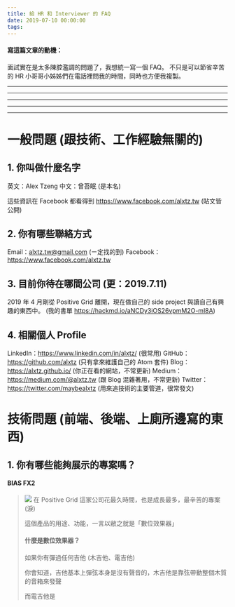 ```yaml
---
title: 給 HR 和 Interviewer 的 FAQ
date: 2019-07-10 00:00:00
tags:
---
```


#### 寫這篇文章的動機：

面試實在是太多陳腔濫調的問題了，我想統一寫一個 FAQ。
不只是可以節省辛苦的 HR 小哥哥小姊姊們在電話裡問我的時間，同時也方便我複製。

---
---
---
---
---

# 一般問題 (跟技術、工作經驗無關的)

## 1. 你叫做什麼名字

英文：Alex Tzeng
中文：曾苔眠 (是本名)

這些資訊在 Facebook 都看得到 https://www.facebook.com/alxtz.tw (貼文皆公開)

## 2. 你有哪些聯絡方式

Email：alxtz.tw@gmail.com (ㄧ定找的到)
Facebook：https://www.facebook.com/alxtz.tw

## 3. 目前你待在哪間公司 (更：2019.7.11)

2019 年 4 月剛從 Positive Grid 離開，現在做自己的 side project 與讀自己有興趣的東西中。
(我的書單 https://hackmd.io/aNCDy3iOS26vpmM2O-ml8A)

## 4. 相關個人 Profile

LinkedIn：https://www.linkedin.com/in/alxtz/ (很常用)
GitHub：https://github.com/alxtz (只有拿來維護自己的 Atom 套件)
Blog：https://alxtz.github.io/ (你正在看的網站，不常更新)
Medium：https://medium.com/@alxtz.tw (跟 Blog 混雜著用，不常更新)
Twitter：https://twitter.com/maybealxtz (用來追技術的主要管道，很常發文)

# 技術問題 (前端、後端、上廁所邊寫的東西)

## 1. 你有哪些能夠展示的專案嗎？

#### BIAS FX2

> ![](https://i.imgur.com/z4Zh6PN.jpg)
> 在 Positive Grid 這家公司花最久時間，也是成長最多，最辛苦的專案 (淚)
>
> 這個產品的用途、功能，一言以敝之就是「數位效果器」
>
> #### 什麼是數位效果器？
> 如果你有彈過任何吉他 (木吉他、電吉他)
>
> 你會知道，吉他基本上彈弦本身是沒有聲音的，木吉他是靠弦帶動整個木質的音箱來發聲
>
> 而電吉他是
